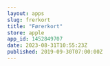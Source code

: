 ```yaml
---
layout: apps
slug: frerkort
title: "Førerkort"
store: apple
app_id: 1452849707
date: 2023-08-31T10:55:23Z
published: 2019-09-30T07:00:00Z
---
```

